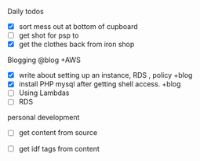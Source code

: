 Daily todos
- [x] sort mess out at bottom of cupboard
- [ ] get shot for psp
to
- [x] get the clothes back from iron shop

Blogging @blog +AWS
- [x] write about setting up an instance, RDS , policy +blog
- [x] install PHP mysql after getting shell access. +blog
- [ ] Using Lambdas
- [ ] RDS

personal development 
- [ ] get content from source
- [ ] get idf tags from content



<!--stackedit_data:
eyJoaXN0b3J5IjpbMTMyNzgyMTE3OSwtMjk5ODE4MjcwLDE5OD
cxODc4MzVdfQ==
-->

